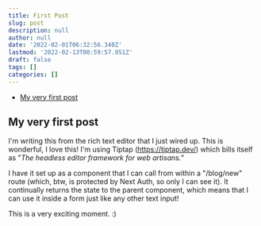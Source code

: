 ```yaml
---
title: First Post
slug: post
description: null
author: null
date: '2022-02-01T06:32:56.340Z'
lastmod: '2022-02-13T00:59:57.951Z'
draft: false
tags: []
categories: []
---
```


- [My very first post](#my-very-first-post)

## My very first post

I'm writing this from the rich text editor that I just wired up. This is wonderful, I love this! I'm using Tiptap (https://tiptap.dev/) which bills itself as "_The headless editor framework for web artisans."_

I have it set up as a component that I can call from within a "/blog/new" route (which, btw, is protected by Next Auth, so only I can see it). It continually returns the state to the parent component, which means that I can use it inside a form just like any other text input!

This is a very exciting moment. :)